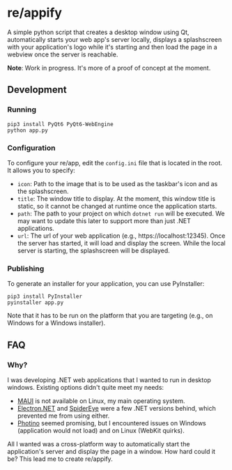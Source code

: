 # re/appify
A simple python script that creates a desktop window using Qt, automatically starts your web app's server locally, displays a splashscreen with your application's logo while it's starting and then load the page in a webview once the server is reachable.

**Note**: Work in progress. It's more of a proof of concept at the moment.

## Development
### Running
```
pip3 install PyQt6 PyQt6-WebEngine
python app.py
```

### Configuration
To configure your re/app, edit the `config.ini` file that is located in the root. It allows you to specify:
 - `icon`: Path to the image that is to be used as the taskbar's icon and as the splashscreen.
 - `title`: The window title to display. At the moment, this window title is static, so it cannot be changed at runtime once the application starts.
 - `path`: The path to your project on which `dotnet run` will be executed. We may want to update this later to support more than just .NET applications.
 - `url`: The url of your web application (e.g., https://localhost:12345). Once the server has started, it will load and display the screen. While the local server is starting, the splashscreen will be displayed.

### Publishing
To generate an installer for your application, you can use PyInstaller:
```
pip3 install PyInstaller
pyinstaller app.py
```
Note that it has to be run on the platform that you are targeting (e.g., on Windows for a Windows installer).

## FAQ
### Why?
I was developing .NET web applications that I wanted to run in desktop windows. Existing options didn't quite meet my needs:
 - [MAUI](https://github.com/dotnet/maui) is not available on Linux, my main operating system.
 - [Electron.NET](https://github.com/ElectronNET/) and [SpiderEye](https://github.com/JBildstein/SpiderEye) were a few .NET versions behind, which prevented me from using either.
 - [Photino](https://github.com/tryphotino/photino.NET) seemed promising, but I encountered issues on Windows (application would not load) and on Linux (WebKit quirks).

All I wanted was a cross-platform way to automatically start the application's server and display the page in a window. How hard could it be? This lead me to create re/appify.

